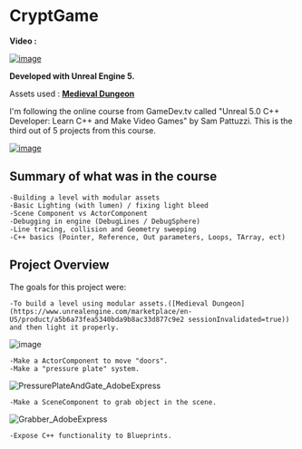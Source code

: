 # CryptGame

**Video :**

[![image](https://user-images.githubusercontent.com/78411295/173550543-bd1d7513-1637-4c6a-987c-e7b7b2aa4139.png)](https://youtu.be/OkQ3bLqNyIM)


**Developed with Unreal Engine 5.**

Assets used : **[Medieval Dungeon](https://www.unrealengine.com/marketplace/en-US/product/a5b6a73fea5340bda9b8ac33d877c9e2)**

I'm following the online course from GameDev.tv called "Unreal 5.0 C++ Developer: Learn C++ and Make Video Games" by Sam Pattuzzi.
This is the third out of 5 projects from this course.

[![image](https://user-images.githubusercontent.com/78411295/173539420-5de5bcd0-1524-40e7-bf13-67c202a53426.png)](https://www.gamedev.tv/courses/)

## Summary of what was in the course

    -Building a level with modular assets
    -Basic Lighting (with lumen) / fixing light bleed
    -Scene Component vs ActorComponent
    -Debugging in engine (DebugLines / DebugSphere)
    -Line tracing, collision and Geometry sweeping
    -C++ basics (Pointer, Reference, Out parameters, Loops, TArray, ect)

## Project Overview 


The goals for this project were:

    -To build a level using modular assets.([Medieval Dungeon](https://www.unrealengine.com/marketplace/en-US/product/a5b6a73fea5340bda9b8ac33d877c9e2 sessionInvalidated=true)) and then light it properly. 
![image](https://user-images.githubusercontent.com/78411295/173544692-0b327af1-5946-4f61-aa36-dd0276d80623.png)

    -Make a ActorComponent to move "doors".
    -Make a "pressure plate" system. 

![PressurePlateAndGate_AdobeExpress](https://user-images.githubusercontent.com/78411295/173548412-72a37b5f-6b95-41a9-b153-a6193913ab64.gif)

    -Make a SceneComponent to grab object in the scene. 

![Grabber_AdobeExpress](https://user-images.githubusercontent.com/78411295/173548752-4ccb6d25-97a1-4978-944b-fa07d91a0b2a.gif)

    -Expose C++ functionality to Blueprints.



